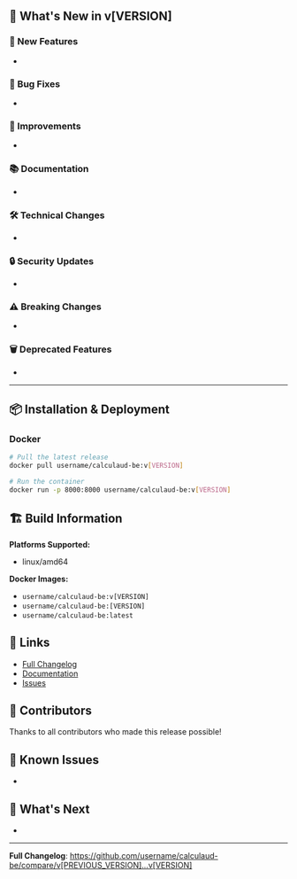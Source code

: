 ## 🚀 What's New in v[VERSION]

### 🎯 New Features
- 

### 🐛 Bug Fixes
- 

### 🔧 Improvements
- 

### 📚 Documentation
- 

### 🛠️ Technical Changes
- 

### 🔒 Security Updates
- 

### ⚠️ Breaking Changes
- 

### 🗑️ Deprecated Features
- 

---

## 📦 Installation & Deployment

### Docker
```bash
# Pull the latest release
docker pull username/calculaud-be:v[VERSION]

# Run the container
docker run -p 8000:8000 username/calculaud-be:v[VERSION]
```


## 🏗️ Build Information

**Platforms Supported:**
- linux/amd64

**Docker Images:**
- `username/calculaud-be:v[VERSION]`
- `username/calculaud-be:[VERSION]`
- `username/calculaud-be:latest`

## 🔗 Links

- [Full Changelog](https://github.com/username/calculaud-be/compare/v[PREVIOUS_VERSION]...v[VERSION])
- [Documentation](https://github.com/username/calculaud-be/blob/main/README.md)
- [Issues](https://github.com/username/calculaud-be/issues)

## 👥 Contributors

Thanks to all contributors who made this release possible!

## 🐛 Known Issues

- 

## 🔮 What's Next

- 

---

**Full Changelog**: https://github.com/username/calculaud-be/compare/v[PREVIOUS_VERSION]...v[VERSION]